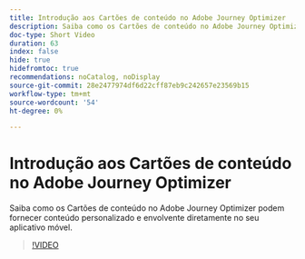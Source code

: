 ```yaml
---
title: Introdução aos Cartões de conteúdo no Adobe Journey Optimizer
description: Saiba como os Cartões de conteúdo no Adobe Journey Optimizer podem fornecer conteúdo personalizado e envolvente diretamente no seu aplicativo móvel.
doc-type: Short Video
duration: 63
index: false
hide: true
hidefromtoc: true
recommendations: noCatalog, noDisplay
source-git-commit: 28e2477974df6d22cff87eb9c242657e23569b15
workflow-type: tm+mt
source-wordcount: '54'
ht-degree: 0%

---
```



# Introdução aos Cartões de conteúdo no Adobe Journey Optimizer

Saiba como os Cartões de conteúdo no Adobe Journey Optimizer podem fornecer conteúdo personalizado e envolvente diretamente no seu aplicativo móvel.

<!-- 62_S603_3442534_62_introduction-to-content-cards-in-adobe-journey-optimizer -->
>[!VIDEO](https://video.tv.adobe.com/v/3458206/?learn=on&enablevpops=true)
